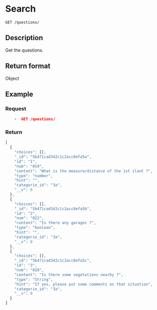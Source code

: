 # Search

    GET /questions/

## Description

Get the questions.

## Return format

Object

## Example

### **Request**

```json
    -  GET /questions/
```

### **Return**

```js
[
  {
    "choices": [],
    "_id": "5b471cad342c1c2acc8efa5a",
    "id": "1",
    "num": "019",
    "content": "What is the measure/distance of the 1st slant ?",
    "type": "number",
    "hint": "",
    "categorie_id": "3a",
    "__v": 0
  },
  {
    "choices": [],
    "_id": "5b471cad342c1c2acc8efa5b",
    "id": "2",
    "num": "022",
    "content": "Is there any garages ?",
    "type": "boolean",
    "hint": "",
    "categorie_id": "3a",
    "__v": 0
  },
  {
    "choices": [],
    "_id": "5b471cad342c1c2acc8efa5c",
    "id": "3",
    "num": "028",
    "content": "Is there some vegetations nearby ?",
    "type": "String",
    "hint": "If yes, please put some comments on that situation",
    "categorie_id": "3a",
    "__v": 0
  }
]
```